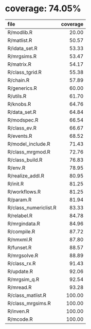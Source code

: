 # coverage: 74.05%

|file                  | coverage|
|:---------------------|--------:|
|R/modlib.R            |    20.00|
|R/matlist.R           |    50.57|
|R/idata_set.R         |    53.33|
|R/mrgsims.R           |    53.47|
|R/matrix.R            |    54.17|
|R/class_tgrid.R       |    55.38|
|R/chain.R             |    57.89|
|R/generics.R          |    60.00|
|R/utils.R             |    61.70|
|R/knobs.R             |    64.76|
|R/data_set.R          |    64.84|
|R/modspec.R           |    66.54|
|R/class_ev.R          |    66.67|
|R/events.R            |    68.52|
|R/model_include.R     |    71.43|
|R/class_mrgmod.R      |    72.76|
|R/class_build.R       |    76.83|
|R/env.R               |    78.95|
|R/realize_addl.R      |    80.95|
|R/init.R              |    81.25|
|R/workflows.R         |    81.25|
|R/param.R             |    81.94|
|R/class_numericlist.R |    83.33|
|R/relabel.R           |    84.78|
|R/mrgindata.R         |    84.96|
|R/compile.R           |    87.72|
|R/nmxml.R             |    87.80|
|R/funset.R            |    88.57|
|R/mrgsolve.R          |    88.89|
|R/class_rx.R          |    91.43|
|R/update.R            |    92.06|
|R/mrgsim_q.R          |    92.54|
|R/mread.R             |    93.28|
|R/class_matlist.R     |   100.00|
|R/class_mrgsims.R     |   100.00|
|R/inven.R             |   100.00|
|R/mcode.R             |   100.00|
